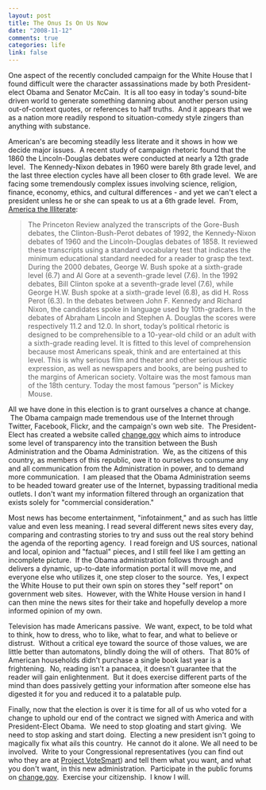 ```yaml
--- 
layout: post
title: The Onus Is On Us Now
date: "2008-11-12"
comments: true
categories: life
link: false
---
```

One aspect of the recently concluded campaign for the White House that I found difficult were the character assassinations made by both President-elect Obama and Senator McCain.  It is all too easy in today's sound-bite driven world to generate something damning about another person using out-of-context quotes, or references to half truths.  And it appears that we as a nation more readily respond to situation-comedy style zingers than anything with substance.

American's are becoming steadily less literate and it shows in how we decide major issues.  A recent study of campaign rhetoric found that the 1860 the Lincoln-Douglas debates were conducted at nearly a 12th grade level.  The Kennedy-Nixon debates in 1960 were barely 8th grade level, and the last three election cycles have all been closer to 6th grade level.  We are facing some tremendously complex issues involving science, religion, finance, economy, ethics, and cultural differences - and yet we can't elect a president unless he or she can speak to us at a 6th grade level.  From, <a title="America the Illiterate" href="http://www.truthdig.com/report/page2/20081110_america_the_illiterate/">America the Illiterate</a>: 
<blockquote>The Princeton Review analyzed the transcripts of the Gore-Bush debates, the Clinton-Bush-Perot debates of 1992, the Kennedy-Nixon debates of 1960 and the Lincoln-Douglas debates of 1858. It reviewed these transcripts using a standard vocabulary test that indicates the minimum educational standard needed for a reader to grasp the text. During the 2000 debates, George W. Bush spoke at a sixth-grade level (6.7) and Al Gore at a seventh-grade level (7.6). In the 1992 debates, Bill Clinton spoke at a seventh-grade level (7.6), while George H.W. Bush spoke at a sixth-grade level (6.8), as did H. Ross Perot (6.3). In the debates between John F. Kennedy and Richard Nixon, the candidates spoke in language used by 10th-graders. In the debates of Abraham Lincoln and Stephen A. Douglas the scores were respectively 11.2 and 12.0. In short, today’s political rhetoric is designed to be comprehensible to a 10-year-old child or an adult with a sixth-grade reading level. It is fitted to this level of comprehension because most Americans speak, think and are entertained at this level. This is why serious film and theater and other serious artistic expression, as well as newspapers and books, are being pushed to the margins of American society. Voltaire was the most famous man of the 18th century. Today the most famous “person” is Mickey Mouse.</blockquote>
All we have done in this election is to grant ourselves a chance at change.  The Obama campaign made tremendous use of the Internet through Twitter, Facebook, Flickr, and the campaign's own web site.  The President-Elect has created a website called <a title="The Office of the President-Elect" href="http://change.gov">change.gov</a> which aims to introduce some level of transparency into the transition between the Bush Administration and the Obama Administration.  We, as the citizens of this country, as members of this republic, owe it to ourselves to consume any and all communication from the Administration in power, and to demand more communication.  I am pleased that the Obama Administration seems to be headed toward greater use of the Internet, bypassing traditional media outlets. I don't want my information filtered through an organization that exists solely for "commercial consideration."

Most news has become entertainment, "infotainment," and as such has little value and even less meaning. I read several different news sites every day, comparing and contrasting stories to try and suss out the real story behind the agenda of the reporting agency.  I read foreign and US sources, national and local, opinion and "factual" pieces, and I still feel like I am getting an incomplete picture.  If the Obama administration follows through and delivers a dynamic, up-to-date information portal it will move me, and everyone else who utilizes it, one step closer to the source.  Yes, I expect the White House to put their own spin on stores they "self report" on government web sites.  However, with the White House version in hand I can then mine the news sites for their take and hopefully develop a more informed opinion of my own.

Television has made Americans passive.  We want, expect, to be told what to think, how to dress, who to like, what to fear, and what to believe or distrust.  Without a critical eye toward the source of those values, we are little better than automatons, blindly doing the will of others.  That 80% of American households didn't purchase a single book last year is a frightening.  No, reading isn't a panacea, it doesn't guarantee that the reader will gain enlightenment.  But it does exercise different parts of the mind than does passively getting your information after someone else has digested it for you and reduced it to a palatable pulp.

Finally, now that the election is over it is time for all of us who voted for a change to uphold our end of the contract we signed with America and with President-Elect Obama.  We need to stop gloating and start giving.  We need to stop asking and start doing.  Electing a new president isn't going to magically fix what ails this country.  He cannot do it alone. We all need to be involved.  Write to your Congressional representatives (you can find out who they are at <a title="Project VoteSmart" href="http://www.votesmart.org/">Project VoteSmart</a>) and tell them what you want, and what you don't want, in this new administration.  Participate in the public forums on <a title="Change.gov" href="http://change.gov">change.gov</a>.  Exercise your citizenship.  I know I will.
